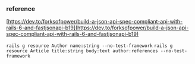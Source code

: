 ### reference

[https://dev.to/forksofpower/build-a-json-api-spec-compliant-api-with-rails-6-and-fastjsonapi-b19](https://dev.to/forksofpower/build-a-json-api-spec-compliant-api-with-rails-6-and-fastjsonapi-b19)

`rails g resource Author name:string --no-test-framework`
`rails g resource Article title:string body:text author:references --no-test-framework`
